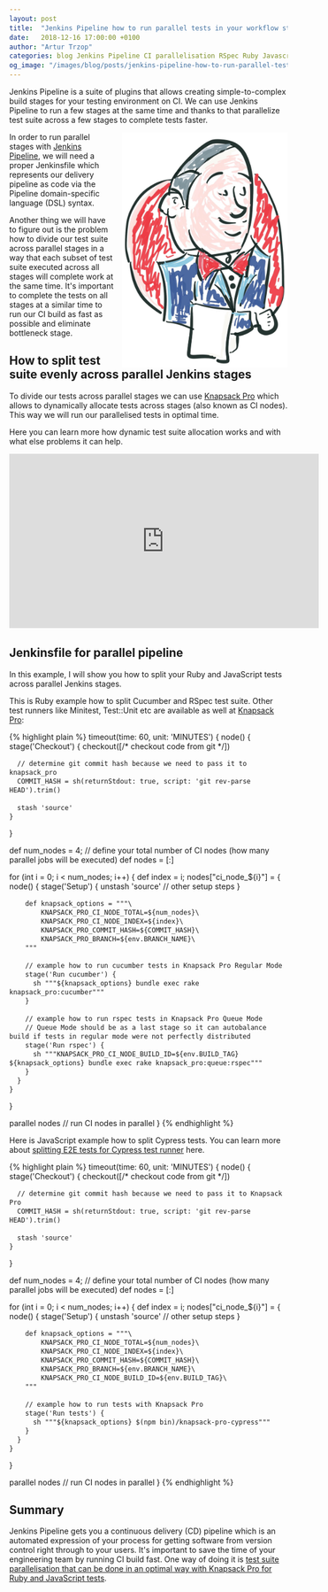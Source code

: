 ```yaml
---
layout: post
title:  "Jenkins Pipeline how to run parallel tests in your workflow stages"
date:   2018-12-16 17:00:00 +0100
author: "Artur Trzop"
categories: blog Jenkins Pipeline CI parallelisation RSpec Ruby Javascript Cypress
og_image: "/images/blog/posts/jenkins-pipeline-how-to-run-parallel-tests-in-your-workflow-stages/jenkins.jpg"
---
```


Jenkins Pipeline is a suite of plugins that allows creating simple-to-complex build stages for your testing environment on CI.  We can use Jenkins Pipeline to run a few stages at the same time and thanks to that parallelize test suite across a few stages to complete tests faster.

<img src="/images/blog/posts/jenkins-pipeline-how-to-run-parallel-tests-in-your-workflow-stages/jenkins.jpg" style="width:300px;margin-left: 15px;float:right;" />

In order to run parallel stages with [Jenkins Pipeline](https://jenkins.io/doc/book/pipeline/), we will need a proper Jenkinsfile which represents our delivery pipeline as code via the Pipeline domain-specific language (DSL) syntax.

Another thing we will have to figure out is the problem how to divide our test suite across parallel stages in a way that each subset of test suite executed across all stages will complete work at the same time. It's important to complete the tests on all stages at a similar time to run our CI build as fast as possible and eliminate bottleneck stage.

## How to split test suite evenly across parallel Jenkins stages

To divide our tests across parallel stages we can use [Knapsack Pro](https://knapsackpro.com?utm_source=docs_knapsackpro&utm_medium=blog_post&utm_campaign=jenkins-pipeline-how-to-run-parallel-tests-in-your-workflow-stages) which allows to dynamically allocate tests across stages (also known as CI nodes). This way we will run our parallelised tests in optimal time.

Here you can learn more how dynamic test suite allocation works and with what else problems it can help.

<iframe width="560" height="315" src="https://www.youtube.com/embed/hUEB1XDKEFY" frameborder="0" allow="accelerometer; autoplay; encrypted-media; gyroscope; picture-in-picture" allowfullscreen></iframe>

## Jenkinsfile for parallel pipeline

In this example, I will show you how to split your Ruby and JavaScript tests across parallel Jenkins stages.

This is Ruby example how to split Cucumber and RSpec test suite. Other test runners like Minitest, Test::Unit etc are available as well at [Knapsack Pro](https://knapsackpro.com?utm_source=docs_knapsackpro&utm_medium=blog_post&utm_campaign=jenkins-pipeline-how-to-run-parallel-tests-in-your-workflow-stages):

{% highlight plain %}
timeout(time: 60, unit: 'MINUTES') {
  node() {
    stage('Checkout') {
      checkout([/* checkout code from git */])

      // determine git commit hash because we need to pass it to knapsack_pro
      COMMIT_HASH = sh(returnStdout: true, script: 'git rev-parse HEAD').trim()

      stash 'source'
    }
  }

  def num_nodes = 4; // define your total number of CI nodes (how many parallel jobs will be executed)
  def nodes = [:]

  for (int i = 0; i < num_nodes; i++) {
    def index = i;
    nodes["ci_node_${i}"] = {
      node() {
        stage('Setup') {
          unstash 'source'
          // other setup steps
        }

        def knapsack_options = """\
            KNAPSACK_PRO_CI_NODE_TOTAL=${num_nodes}\
            KNAPSACK_PRO_CI_NODE_INDEX=${index}\
            KNAPSACK_PRO_COMMIT_HASH=${COMMIT_HASH}\
            KNAPSACK_PRO_BRANCH=${env.BRANCH_NAME}\
        """

        // example how to run cucumber tests in Knapsack Pro Regular Mode
        stage('Run cucumber') {
          sh """${knapsack_options} bundle exec rake knapsack_pro:cucumber"""
        }

        // example how to run rspec tests in Knapsack Pro Queue Mode
        // Queue Mode should be as a last stage so it can autobalance build if tests in regular mode were not perfectly distributed
        stage('Run rspec') {
          sh """KNAPSACK_PRO_CI_NODE_BUILD_ID=${env.BUILD_TAG} ${knapsack_options} bundle exec rake knapsack_pro:queue:rspec"""
        }
      }
    }
  }

  parallel nodes // run CI nodes in parallel
}
{% endhighlight %}

Here is JavaScript example how to split Cypress tests. You can learn more about [splitting E2E tests for Cypress test runner](/2018/run-javascript-e2e-tests-faster-with-cypress-on-parallel-ci-nodes) here.

{% highlight plain %}
timeout(time: 60, unit: 'MINUTES') {
  node() {
    stage('Checkout') {
      checkout([/* checkout code from git */])

      // determine git commit hash because we need to pass it to Knapsack Pro
      COMMIT_HASH = sh(returnStdout: true, script: 'git rev-parse HEAD').trim()

      stash 'source'
    }
  }

  def num_nodes = 4; // define your total number of CI nodes (how many parallel jobs will be executed)
  def nodes = [:]

  for (int i = 0; i < num_nodes; i++) {
    def index = i;
    nodes["ci_node_${i}"] = {
      node() {
        stage('Setup') {
          unstash 'source'
          // other setup steps
        }

        def knapsack_options = """\
            KNAPSACK_PRO_CI_NODE_TOTAL=${num_nodes}\
            KNAPSACK_PRO_CI_NODE_INDEX=${index}\
            KNAPSACK_PRO_COMMIT_HASH=${COMMIT_HASH}\
            KNAPSACK_PRO_BRANCH=${env.BRANCH_NAME}\
            KNAPSACK_PRO_CI_NODE_BUILD_ID=${env.BUILD_TAG}\
        """

        // example how to run tests with Knapsack Pro
        stage('Run tests') {
          sh """${knapsack_options} $(npm bin)/knapsack-pro-cypress"""
        }
      }
    }
  }

  parallel nodes // run CI nodes in parallel
}
{% endhighlight %}

## Summary

Jenkins Pipeline gets you a continuous delivery (CD) pipeline which is an automated expression of your process for getting software from version control right through to your users. It's important to save the time of your engineering team by running CI build fast. One way of doing it is [test suite parallelisation that can be done in an optimal way with Knapsack Pro for Ruby and JavaScript tests](https://knapsackpro.com?utm_source=docs_knapsackpro&utm_medium=blog_post&utm_campaign=jenkins-pipeline-how-to-run-parallel-tests-in-your-workflow-stages).
